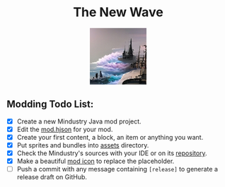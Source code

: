 <h1 align="center">The New Wave</h1>

<p align="center"><img src="icon.png" alt="Mod Icon"></p>

<p></p>


## Modding Todo List:

- [x] Create a new Mindustry Java mod project.
- [x] Edit the [mod.hjson](mod.hjson) for your mod.
- [x] Create your first content, a block, an item or anything you want.
- [x] Put sprites and bundles into [assets](assets) directory.
- [x] Check the Mindustry's sources with your IDE or on its [repository](https://github.com/Anuken/Mindustry).
- [x] Make a beautiful [mod icon](icon.png) to replace the placeholder.
- [ ] Push a commit with any message containing `[release]` to generate a release draft on GitHub. 
